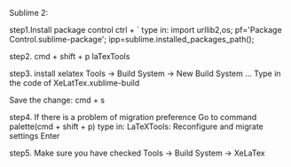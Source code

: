 Sublime 2:

step1.Install package control
ctrl + `
type in: 
import urllib2,os; pf='Package Control.sublime-package'; ipp=sublime.installed_packages_path();

step2.
cmd + shift + p
laTexTools

step3. install xelatex
Tools -> Build System -> New Build System …
Type in the code of XeLatTex.xublime-build

Save the change: cmd + s

step4. If there is a problem of migration preference
Go to command palette(cmd + shift + p)
type in:
LaTeXTools: Reconfigure and migrate settings
Enter

step5. Make sure you have checked 
Tools -> Build System -> XeLaTex
